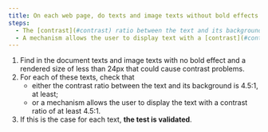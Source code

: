 ```yaml
---
title: On each web page, do texts and image texts without bold effects with a rendered size of less than 24px meet one of these conditions (excluding special cases)?
steps:
  - The [contrast](#contrast) ratio between the text and its background is at least 4.5:1.
  - A mechanism allows the user to display text with a [contrast](#contrast) ratio of at least 4.5:1.
---
```


1. Find in the document texts and image texts with no bold effect and a rendered size of less than 24px that could cause contrast problems.
2. For each of these texts, check that
   - either the contrast ratio between the text and its background is 4.5:1, at least;
   - or a mechanism allows the user to display the text with a contrast ratio of at least 4.5:1.
3. If this is the case for each text, **the test is validated**.
